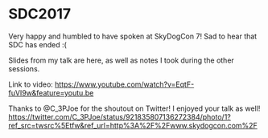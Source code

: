 # SDC2017
Very happy and humbled to have spoken at SkyDogCon 7!  Sad to hear that SDC has ended :(  

Slides from my talk are here, as well as notes I took during the other sessions.

Link to video: https://www.youtube.com/watch?v=EqtF-fuVI9w&feature=youtu.be

Thanks to @C_3PJoe for the shoutout on Twitter!  I enjoyed your talk as well!
https://twitter.com/C_3PJoe/status/921835807136272384/photo/1?ref_src=twsrc%5Etfw&ref_url=http%3A%2F%2Fwww.skydogcon.com%2F
